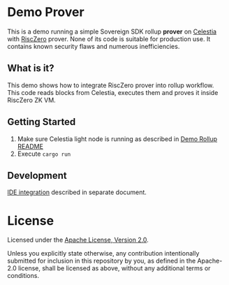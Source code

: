 # Demo Prover

This is a demo running a simple Sovereign SDK rollup **prover** on [Celestia](https://celestia.org/)
with [RiscZero](https://www.risczero.com/) prover.
None of its code is suitable for production use.
It contains known security flaws and numerous inefficiencies.

## What is it?

This demo shows how to integrate RiscZero prover into rollup workflow. 
This code reads blocks from Celestia, executes them and proves it inside RiscZero ZK VM.

## Getting Started

1. Make sure Celestia light node is running as described in [Demo Rollup README](../demo-rollup/README.md)
2. Execute `cargo run`


## Development

[IDE integration](./ide_setup.md) described in separate document.

# License

Licensed under the [Apache License, Version
2.0](../../LICENSE).

Unless you explicitly state otherwise, any contribution intentionally submitted
for inclusion in this repository by you, as defined in the Apache-2.0 license, shall be
licensed as above, without any additional terms or conditions.